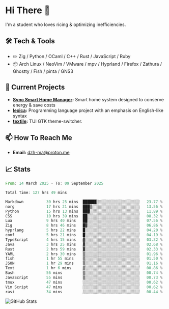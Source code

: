 # Hi There 👋
I'm a student who loves ricing & optimizing inefficiencies.
## 🛠️ Tech & Tools
- ✏️  Zig / Python / OCaml / C++ / Rust / JavaScript / Ruby
- 📦 Arch Linux / NeoVim / VMware / mpv / Hyprland / Firefox / Zathura / Ghostty / Fish / pinta / GNS3
## 🔭 Current Projects
- **[Sync Smart Home Manager](https://github.com/dzh-ma/sync):** Smart home system designed to conserve energy & save costs
- **[lexica](https://github.com/dzh-ma/lexica):** Programming language project with an emphasis on English-like syntax
- **[textile](https://github.com/dzh-ma/textile):** TUI GTK theme-switcher.
## 📫 How To Reach Me
- **Email:** [dzh-ma@proton.me](mailto:dzh-ma@proton.me)
## 📈 Stats
<!--START_SECTION:waka-->

```rust
From: 14 March 2025 - To: 09 September 2025

Total Time: 127 hrs 49 mins

Markdown          30 hrs 25 mins  ██████░░░░░░░░░░░░░░░░░░░   23.77 %
norg              17 hrs 21 mins  ███▒░░░░░░░░░░░░░░░░░░░░░   13.56 %
Python            15 hrs 13 mins  ███░░░░░░░░░░░░░░░░░░░░░░   11.89 %
CSS               10 hrs 39 mins  ██░░░░░░░░░░░░░░░░░░░░░░░   08.32 %
Lua               9 hrs 40 mins   ██░░░░░░░░░░░░░░░░░░░░░░░   07.56 %
Zig               8 hrs 46 mins   █▓░░░░░░░░░░░░░░░░░░░░░░░   06.86 %
hyprlang          5 hrs 22 mins   █░░░░░░░░░░░░░░░░░░░░░░░░   04.20 %
conf              5 hrs 21 mins   █░░░░░░░░░░░░░░░░░░░░░░░░   04.19 %
TypeScript        4 hrs 15 mins   ▓░░░░░░░░░░░░░░░░░░░░░░░░   03.32 %
Java              3 hrs 25 mins   ▓░░░░░░░░░░░░░░░░░░░░░░░░   02.68 %
Rust              2 hrs 59 mins   ▓░░░░░░░░░░░░░░░░░░░░░░░░   02.33 %
YAML              2 hrs 30 mins   ▒░░░░░░░░░░░░░░░░░░░░░░░░   01.96 %
fish              1 hr 55 mins    ▒░░░░░░░░░░░░░░░░░░░░░░░░   01.50 %
JSON              1 hr 29 mins    ▒░░░░░░░░░░░░░░░░░░░░░░░░   01.16 %
Text              1 hr 6 mins     ▒░░░░░░░░░░░░░░░░░░░░░░░░   00.86 %
Bash              56 mins         ▒░░░░░░░░░░░░░░░░░░░░░░░░   00.74 %
JavaScript        55 mins         ▒░░░░░░░░░░░░░░░░░░░░░░░░   00.73 %
tmux              47 mins         ░░░░░░░░░░░░░░░░░░░░░░░░░   00.62 %
Vim Script        47 mins         ░░░░░░░░░░░░░░░░░░░░░░░░░   00.62 %
rasi              34 mins         ░░░░░░░░░░░░░░░░░░░░░░░░░   00.44 %
```

<!--END_SECTION:waka-->

![GitHub Stats](https://github-readme-stats.vercel.app/api?username=dzh-ma&show_icons=true&theme=transparent)
